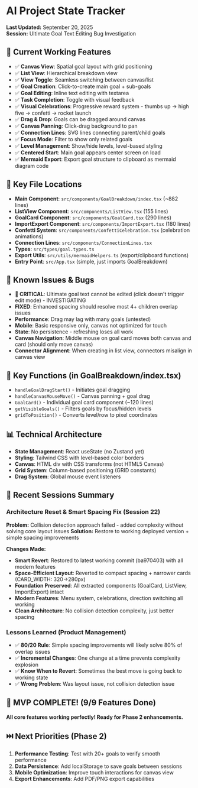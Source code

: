# AI Project State Tracker
**Last Updated:** September 20, 2025  
**Session:** Ultimate Goal Text Editing Bug Investigation

## 🎯 Current Working Features
- ✅ **Canvas View**: Spatial goal layout with grid positioning
- ✅ **List View**: Hierarchical breakdown view
- ✅ **View Toggle**: Seamless switching between canvas/list
- ✅ **Goal Creation**: Click-to-create main goal + sub-goals
- ✅ **Goal Editing**: Inline text editing with textarea
- ✅ **Task Completion**: Toggle with visual feedback
- ✅ **Visual Celebrations**: Progressive reward system - thumbs up → high five → confetti → rocket launch
- ✅ **Drag & Drop**: Goals can be dragged around canvas
- ✅ **Canvas Panning**: Click-drag background to pan
- ✅ **Connection Lines**: SVG lines connecting parent/child goals
- ✅ **Focus Mode**: Filter to show only related goals
- ✅ **Level Management**: Show/hide levels, level-based styling
- ✅ **Centered Start**: Main goal appears center screen on load
- ✅ **Mermaid Export**: Export goal structure to clipboard as mermaid diagram code

## 🔧 Key File Locations
- **Main Component**: `src/components/GoalBreakdown/index.tsx` (~882 lines) 
- **ListView Component**: `src/components/ListView.tsx` (155 lines)
- **GoalCard Component**: `src/components/GoalCard.tsx` (290 lines)
- **ImportExport Component**: `src/components/ImportExport.tsx` (180 lines)
- **Confetti System**: `src/components/ConfettiCelebration.tsx` (celebration animations)
- **Connection Lines**: `src/components/ConnectionLines.tsx`
- **Types**: `src/types/goal.types.ts`
- **Export Utils**: `src/utils/mermaidHelpers.ts` (export/clipboard functions)
- **Entry Point**: `src/App.tsx` (simple, just imports GoalBreakdown)

## 🚨 Known Issues & Bugs
- **🔴 CRITICAL**: Ultimate goal text cannot be edited (click doesn't trigger edit mode) - INVESTIGATING
- **FIXED**: Enhanced spacing should resolve most 4+ children overlap issues
- **Performance**: Drag may lag with many goals (untested)
- **Mobile**: Basic responsive only, canvas not optimized for touch
- **State**: No persistence - refreshing loses all work
- **Canvas Navigation**: Middle mouse on goal card moves both canvas and card (should only move canvas)
- **Connector Alignment**: When creating in list view, connectors misalign in canvas view

## 🎨 Key Functions (in GoalBreakdown/index.tsx)
- `handleGoalDragStart()` - Initiates goal dragging
- `handleCanvasMouseMove()` - Canvas panning + goal drag
- `GoalCard()` - Individual goal card component (~120 lines)
- `getVisibleGoals()` - Filters goals by focus/hidden levels
- `gridToPosition()` - Converts level/row to pixel coordinates

## 📊 Technical Architecture
- **State Management**: React useState (no Zustand yet)
- **Styling**: Tailwind CSS with level-based color borders
- **Canvas**: HTML div with CSS transforms (not HTML5 Canvas)
- **Grid System**: Column-based positioning (GRID constants)
- **Drag System**: Global mouse event listeners

## 🔄 Recent Sessions Summary

### Architecture Reset & Smart Spacing Fix (Session 22)
**Problem:** Collision detection approach failed - added complexity without solving core layout issues
**Solution:** Restore to working deployed version + simple spacing improvements

**Changes Made:**
- **Smart Revert**: Restored to latest working commit (ba970403) with all modern features
- **Space-Efficient Layout**: Reverted to compact spacing + narrower cards (CARD_WIDTH: 320→280px)
- **Foundation Preserved**: All extracted components (GoalCard, ListView, ImportExport) intact
- **Modern Features**: Menu system, celebrations, direction switching all working
- **Clean Architecture**: No collision detection complexity, just better spacing

### Lessons Learned (Product Management)
- ✅ **80/20 Rule**: Simple spacing improvements will likely solve 80% of overlap issues
- ✅ **Incremental Changes**: One change at a time prevents complexity explosion  
- ✅ **Know When to Revert**: Sometimes the best move is going back to working state
- ✅ **Wrong Problem**: Was layout issue, not collision detection issue

## 🎉 MVP COMPLETE! (9/9 Features Done)

**All core features working perfectly! Ready for Phase 2 enhancements.**

## ⏭️ Next Priorities (Phase 2)
1. **Performance Testing**: Test with 20+ goals to verify smooth performance
2. **Data Persistence**: Add localStorage to save goals between sessions
3. **Mobile Optimization**: Improve touch interactions for canvas view
4. **Export Enhancements**: Add PDF/PNG export capabilities
